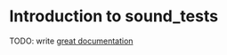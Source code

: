 # Introduction to sound_tests

TODO: write [great documentation](http://jacobian.org/writing/what-to-write/)
